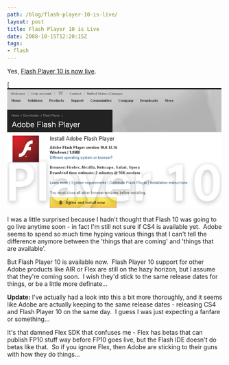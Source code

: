 ```yaml
---
path: /blog/flash-player-10-is-live/
layout: post
title: Flash Player 10 is Live
date: 2008-10-15T12:20:15Z
tags:
- flash
---
```


Yes, [Flash Player 10 is now live](http://www.adobe.com/shockwave/download/download.cgi?P1_Prod_Version=ShockwaveFlash).

[![](player10.jpg)

I was a little surprised because I hadn't thought that Flash 10 was going to go live anytime soon - in fact I'm still not sure if CS4 is available yet.  Adobe seems to spend so much time hyping various things that I can't tell the difference anymore between the 'things that are coming' and 'things that are available'.

But Flash Player 10 is available now.  Flash Player 10 support for other Adobe products like AIR or Flex are still on the hazy horizon, but I assume that they're coming soon.  I wish they'd stick to the same release dates for things, or be a little more definate...

**Update:** I've actually had a look into this a bit more thoroughly, and it seems like Adobe are actually keeping to the same release dates - releasing CS4 and Flash Player 10 on the same day.  I guess I was just expecting a fanfare or something...

It's that damned Flex SDK that confuses me - Flex has betas that can publish FP10 stuff way before FP10 goes live, but the Flash IDE doesn't do betas like that.  So if you ignore Flex, then Adobe are sticking to their guns with how they do things...